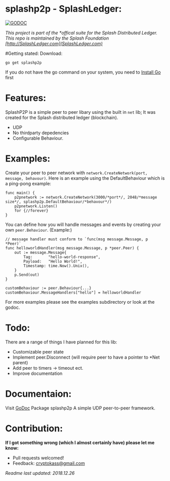 # splashp2p - SplashLedger:
[![GODOC](https://godoc.org/github.com/CryptoKass/splashp2p?status.svg)](https://godoc.org/github.com/CryptoKass/splashp2p)

*This project is part of the \*offical suite for the Splash Distributed Ledger. This repo is maintained by the Splash Foundation [http://SplashLedger.com](SplashLedger.com)*

#Getting stated:
Download:
```shell
go get splashp2p
```
If you do not have the go command on your system, you need to [Install Go](http://golang.org/doc/install) first


# Features:
SplashP2P is a simple peer to peer libary using the built in `net` lib; It was created for the Splash distributed ledger (blockchain).
- UDP
- No thirdparty depedencies
- Configurable Behaviour.

# Examples:
Create your peer to peer network with `network.CreateNetwork(port, message, behavour)`.
Here is an example using the DefaultBehaviour which is a ping-pong example:
```golang
func main() {
	p2pnetwork := network.CreateNetwork(3000/*port*/, 2048/*message size*/, splashp2p.DefaultBehaviour/*behavour*/)
	p2pnetwork.Listen()
	for {//forever}
}
```

You can define how you will handle messages and events by creating your own `peer.Behaviour`.
(Example:)
```golang
// message handler must conform to `func(msg message.Message, p *Peer)`
func helloworldHandler(msg message.Message, p *peer.Peer) {
    out := message.Message{
        Tag:       "hello-world-response",
        Payload:   "Hello World!",
        Timestamp: time.Now().Unix(),
    }
    p.Send(out)
}

customBehaviour := peer.Behaviour{...}
customBehaviour.MessageHandlers["hello"] = helloworldHandler

```

For more examples please see the examples subdirectory or look at the godoc.

# Todo:
There are a range of things I have planned for this lib:
- Customizable peer state
- Implement peer.Disconnect (will require peer to have a pointer to *Net parent)
- Add peer to timers -> timeout ect.
- Improve documentation

# Documentaion:
Visit [GoDoc](https://godoc.org/github.com/CryptoKass/splashp2p)
Package splashp2p A simple UDP peer-to-peer framework.



# Contribution:
**If I got something wrong (which I almost certainly have) please let me know:**
- Pull requests welcomed!
- Feedback: cryptokass@gmail.com

*Readme last updated: 2018.12.26*
